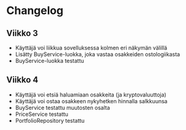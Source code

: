 # Changelog

## Viikko 3

- Käyttäjä voi liikkua sovelluksessa kolmen eri näkymän välillä
- Lisätty BuyService-luokka, joka vastaa osakkeiden ostologiikasta
- BuyService-luokka testattu

## Viikko 4

- Käyttäjä voi etsiä haluamiaan osakkeita (ja kryptovaluuttoja)
- Käyttäjä voi ostaa osakkeen nykyhetken hinnalla salkkuunsa
- BuyService testattu muutosten osalta
- PriceService testattu
- PortfolioRepository testattu

